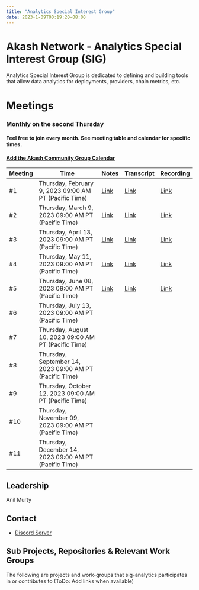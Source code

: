 ```yaml
---
title: "Analytics Special Interest Group"
date: 2023-1-09T00:19:20-08:00
---
```


# Akash Network - Analytics Special Interest Group (SIG)

Analytics Special Interest Group is dedicated to defining and building tools that allow data analytics for deployments, providers, chain metrics, etc.


# Meetings

### Monthly on the second Thursday

#### Feel free to join every month. See meeting table and calendar for specific times.

#### [Add the Akash Community Group Calendar](https://calendar.google.com/calendar/u/0?cid=Y18yNWU1ZTM3NDhlNGM0YWI3YTU1ZjQxZmJjNWViZWJjYzBhMDNiNDBmYjAyODc4NWYxNDE1OWJmYWViZWExMmUyQGdyb3VwLmNhbGVuZGFyLmdvb2dsZS5jb20)



| Meeting | Time | Notes | Transcript | Recording
| --- | --- | --- | --- | --- |
| #1 | Thursday, February 9, 2023 09:00 AM PT (Pacific Time) | [Link](https://github.com/akash-network/community/blob/main/sig-analytics/meetings/001-2023-02-09)  | [Link](https://github.com/akash-network/community/blob/main/sig-analytics/meetings/001-2023-02-09#transcript) | [Link](https://ftbwz3nd2i3gjhmsgiwot2x4mah6mkzvkuztdh3thyaughvd36aq.arweave.net/LMNs7aPSNmSdkjIs6er8YA_mKzVVMzGfcz4BQx6j34E)
| #2 | Thursday, March 9, 2023 09:00 AM PT (Pacific Time) | [Link](https://github.com/akash-network/community/blob/main/sig-analytics/meetings/002-2023-03-09)  | [Link](https://github.com/akash-network/community/blob/main/sig-analytics/meetings/002-2023-03-09#transcript) | [Link](https://fue3g4xmnsr4uy45y2pulbvwyo7ptfahmrvi6lvuweemi57slz4a.arweave.net/LQmzcuxso8pjncafRYa2w775lAdkao8utLEIxHfyXng)
| #3 | Thursday, April 13, 2023 09:00 AM PT (Pacific Time) | [Link](https://github.com/akash-network/community/blob/main/sig-analytics/meetings/003-2023-04-13) | [Link](https://github.com/akash-network/community/blob/main/sig-analytics/meetings/003-2023-04-13#transcript) | [Link](https://3sitabyx4woqnmocrm4sygu647pklpgob6a4towscwlsqcymiata.arweave.net/3JEwBxflnQaxwos5LBqe596lvM4Pgcm60hWXKAsMQCY)
| #4 | Thursday, May 11, 2023 09:00 AM PT (Pacific Time) | [Link](https://github.com/akash-network/community/blob/main/sig-analytics/meetings/004-2023-05-11) | [Link](https://github.com/akash-network/community/blob/main/sig-analytics/meetings/004-2023-05-11#transcript) | [Link](https://lhtkqoy46e7yizt65au5if3whgrq2brswt5jtd3cffrukfetc7rq.arweave.net/WeaoOxzxP4Rmfugp1Bd2OaMNBjK0-pmPYiljRRSTF-M)
| #5 | Thursday, June 08, 2023 09:00 AM PT (Pacific Time) | [Link](https://github.com/akash-network/community/blob/main/sig-analytics/meetings/005-2023-06-08) | [Link](https://github.com/akash-network/community/blob/main/sig-analytics/meetings/005-2023-06-08#transcript) | [Link](https://vgq4z3pl2yzp66ubgyz4e6fm6yqh6shzdo22wkk6tucodjy2n6tq.arweave.net/qaHM7evWMv96gTYzwnis9iB_SPkbtaspXp0E4acab6c)
| #6 | Thursday, July 13, 2023 09:00 AM PT (Pacific Time) |    |   | 
| #7 | Thursday, August 10, 2023 09:00 AM PT (Pacific Time) |    |   | 
| #8 | Thursday, September 14, 2023 09:00 AM PT (Pacific Time) |    |   | 
| #9 | Thursday, October 12, 2023 09:00 AM PT (Pacific Time) |    |   | 
| #10 | Thursday, November 09, 2023 09:00 AM PT (Pacific Time) |    |   | 
| #11 | Thursday, December 14, 2023 09:00 AM PT (Pacific Time) |    |   | 



## Leadership

Anil Murty


## Contact

- [Discord Server](https://discord.com/channels/747885925232672829/1111760414414475284)

## Sub Projects, Repositories & Relevant Work Groups

The following are projects and work-groups that sig-analytics participates in or contributes to (ToDo: Add links when available)

